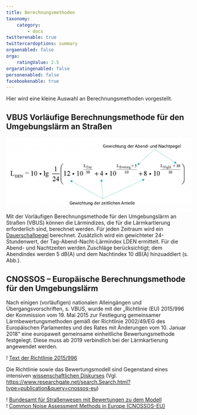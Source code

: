 ```yaml
---
title: Berechnungsmethoden
taxonomy:
    category:
        - docs
twitterenable: true
twittercardoptions: summary
orgaenabled: false
orga:
    ratingValue: 2.5
orgaratingenabled: false
personenabled: false
facebookenable: true
---
```


Hier wird eine kleine Auswahl an Berechnungsmethoden vorgestellt.

## VBUS Vorläufige Berechnungsmethode für den Umgebungslärm an Straßen
![](Lden_vbus.jpg?lightbox=800,400&resize=600,300&classes=caption "Vorläufige Berechnungsmethode für den Umgebungslärm an Straßen")
Mit der Vorläufigen Berechnungsmethode für den Umgebungslärm an Straßen (VBUS) können die Lärmindizes, die für die Lärmkartierung erforderlich sind, berechnet werden.
Für jeden Zeitraum wird ein [Dauerschallpegel](http://www.umweltbundesamt.at/umweltschutz/laerm/schalldruckpegel) berechnet. 
Zusätzlich wird ein gewichteter 24-Stundenwert, der Tag-Abend-Nacht-Lärmindex LDEN ermittelt.
Für die Abend- und Nachtzeiten werden Zuschläge berücksichtigt; dem Abendindex werden 5 dB(A) und dem Nachtindex 10 dB(A) hinzuaddiert (s. Abb.).

## CNOSSOS – Europäische Berechnungsmethode für den Umgebungslärm
Nach einigen (vorläufigen) nationalen Alleingängen und Übergangsvorschriften, s. VBUS, wurde mit der „Richtlinie (EU) 2015/996 der Kommission vom 19. Mai 2015 zur Festlegung gemeinsamer Lärmbewertungsmethoden gemäß der Richtlinie 2002/49/EG des Europäischen Parlamentes und des Rates mit Änderungen vom 10. Januar 2018“ eine europaweit gemeinsame einheitliche Bewertungsmethode festgelegt. Diese muss ab 2019 verbindlich bei der Lärmkartierung angewendet werden.

! [Text der Richtlinie 2015/996](http://eur-lex.europa.eu/legal-content/DE/TXT/?uri=CELEX:32015L0996)

Die Richtlinie sowie das Bewertungsmodell sind Gegenstand eines intensiven [wissenschaftlichen Diskurses](https://www.researchgate.net/search.Search.html?type=publication&query=cnossos-eu) (Vgl. https://www.researchgate.net/search.Search.html?type=publication&query=cnossos-eu)

! [Bundesamt für Straßenwesen mit Bewertungen zu dem Modell](https://www.bast.de/BASt_2017/DE/Verkehrstechnik/Fachthemen/cnossos.html) <br>
! [Common Noise Assessment Methods in Europe (CNOSSOS-EU)](https://ec.europa.eu/jrc/en/publication/reference-reports/common-noise-assessment-methods-europe-cnossos-eu)

